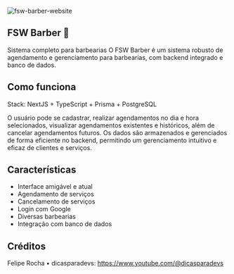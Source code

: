 ![fsw-barber-website](https://github.com/user-attachments/assets/84cb19c3-6d38-41f7-9a5c-67b3bf6c18da)
## FSW Barber 💈

Sistema completo para barbearias
O FSW Barber é um sistema robusto de agendamento e gerenciamento para barbearias, com backend integrado e banco de dados.

## Como funciona

Stack: NextJS + TypeScript + Prisma + PostgreSQL

O usuário pode se cadastrar, realizar agendamentos no dia e hora selecionados, visualizar agendamentos existentes e históricos, além de cancelar agendamentos futuros. Os dados são armazenados e gerenciados de forma eficiente no backend, permitindo um gerenciamento intuitivo e eficaz de clientes e serviços.

## Características

- Interface amigável e atual
- Agendamento de serviços
- Cancelamento de serviços
- Login com Google
- Diversas barbearias
- Integração com banco de dados

## Créditos

Felipe Rocha • dicasparadevs:
https://www.youtube.com/@dicasparadevs
